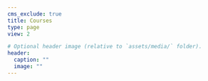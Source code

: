 ```yaml
---
cms_exclude: true
title: Courses
type: page
view: 2

# Optional header image (relative to `assets/media/` folder).
header:
  caption: ""
  image: ""
---
```


